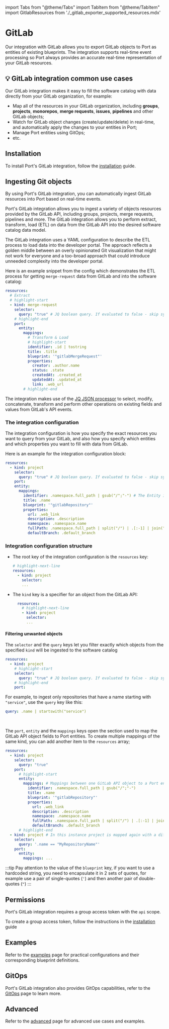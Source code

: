 import Tabs from "@theme/Tabs"
import TabItem from "@theme/TabItem"
import GitlabResources from './\_gitlab_exporter_supported_resources.mdx'

# GitLab

Our integration with GitLab allows you to export GitLab objects to Port as entities of existing blueprints. The integration supports real-time event processing so Port always provides an accurate real-time representation of your GitLab resources.

## 💡 GitLab integration common use cases

Our GitLab integration makes it easy to fill the software catalog with data directly from your GitLab organization, for example:

- Map all of the resources in your GitLab organization, including **groups**, **projects**, **monorepos**, **merge requests**, **issues**, **pipelines** and other GitLab objects;
- Watch for GitLab object changes (create/update/delete) in real-time, and automatically apply the changes to your entities in Port;
- Manage Port entities using GitOps;
- etc.

## Installation

To install Port's GitLab integration, follow the [installation](./installation.md) guide.

## Ingesting Git objects

By using Port's GitLab integration, you can automatically ingest GitLab resources into Port based on real-time events.

Port's GitLab integration allows you to ingest a variety of objects resources provided by the GitLab API, including groups, projects, merge requests, pipelines and more. The GitLab integration allows you to perform extract, transform, load (ETL) on data from the GitLab API into the desired software catalog data model.

The GitLab integration uses a YAML configuration to describe the ETL process to load data into the developer portal. The approach reflects a golden middle between an overly opinionated Git visualization that might not work for everyone and a too-broad approach that could introduce unneeded complexity into the developer portal.

Here is an example snippet from the config which demonstrates the ETL process for getting `merge-request` data from GitLab and into the software catalog:

```yaml showLineNumbers
resources:
  # Extract
  # highlight-start
  - kind: merge-request
    selector:
      query: "true" # JQ boolean query. If evaluated to false - skip syncing the object.
    # highlight-end
    port:
      entity:
        mappings:
          # Transform & Load
          # highlight-start
          identifier: .id | tostring
          title: .title
          blueprint: '"gitlabMergeRequest"'
          properties:
            creator: .author.name
            status: .state
            createdAt: .created_at
            updatedAt: .updated_at
            link: .web_url
        # highlight-end
```

The integration makes use of the [JQ JSON processor](https://stedolan.github.io/jq/manual/) to select, modify, concatenate, transform and perform other operations on existing fields and values from GitLab's API events.

### The integration configuration

The integration configuration is how you specify the exact resources you want to query from your GitLab, and also how you specify which entities and which properties you want to fill with data from GitLab.

Here is an example for the integration configuration block:

```yaml showLineNumbers
resources:
  - kind: project
    selector:
      query: "true" # JQ boolean query. If evaluated to false - skip syncing the object.
    port:
    entity:
      mappings:
        identifier: .namespace.full_path | gsub("/";"-") # The Entity identifier will be the repository name.
        title: .name
        blueprint: '"gitlabRepository"'
        properties:
          url: .web_link
          description: .description
          namespace: .namespace.name
          fullPath: .namespace.full_path | split("/") | .[:-1] | join("/")
          defaultBranch: .default_branch
```

### Integration configuration structure

- The root key of the integration configuration is the `resources` key:

  ```yaml showLineNumbers
  # highlight-next-line
  resources:
    - kind: project
      selector:
      ...
  ```

- The `kind` key is a specifier for an object from the GitLab API:

  ```yaml showLineNumbers
    resources:
      # highlight-next-line
      - kind: project
        selector:
        ...
  ```

  <GitlabResources/>

#### Filtering unwanted objects

The `selector` and the `query` keys let you filter exactly which objects from the specified `kind` will be ingested to the software catalog

  ```yaml showLineNumbers
  resources:
    - kind: project
      # highlight-start
      selector:
        query: "true" # JQ boolean query. If evaluated to false - skip syncing the object.
      # highlight-end
      port:
  ```

For example, to ingest only repositories that have a name starting with `"service"`, use the `query` key like this:

```yaml showLineNumbers
query: .name | startswith("service")
```

<br/>

The `port`, `entity` and the `mappings` keys open the section used to map the GitLab API object fields to Port entities. To create multiple mappings of the same kind, you can add another item to the `resources` array;

  ```yaml showLineNumbers
  resources:
    - kind: project
      selector:
        query: "true"
      port:
        # highlight-start
        entity:
          mappings: # Mappings between one GitLab API object to a Port entity. Each value is a JQ query.
            identifier: .namespace.full_path | gsub("/";"-")
            title: .name
            blueprint: '"gitlabRepository"'
            properties:
              url: .web_link
              description: .description
              namespace: .namespace.name
              fullPath: .namespace.full_path | split("/") | .[:-1] | join("/")
              defaultBranch: .default_branch
        # highlight-end
    - kind: project # In this instance project is mapped again with a different filter
      selector:
        query: '.name == "MyRepositoryName"'
      port:
        entity:
          mappings: ...
  ```

  :::tip
  Pay attention to the value of the `blueprint` key, if you want to use a hardcoded string, you need to encapsulate it in 2 sets of quotes, for example use a pair of single-quotes (`'`) and then another pair of double-quotes (`"`)
  :::

## Permissions

Port's GitLab integration requires a group access token with the `api` scope.

To create a group access token, follow the instructions in the [installation](./installation.md#creating-a-gitlab-group-access-token) guide

## Examples

Refer to the [examples](./examples.md) page for practical configurations and their corresponding blueprint definitions.

## GitOps

Port's GitLab integration also provides GitOps capabilities, refer to the [GitOps](./gitops/gitops.md) page to learn more.

## Advanced

Refer to the [advanced](./advanced.md) page for advanced use cases and examples.

